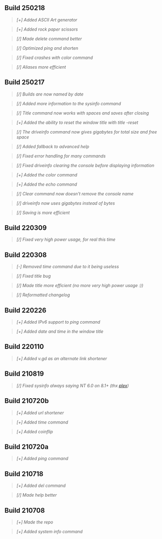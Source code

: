 ## Build 250218

> *[+] Added ASCII Art generator*

> *[+] Added rock paper scissors*

> *[/] Made delete command better*

> *[/] Optimized ping and shorten*

> *[/] Fixed crashes with color command*

> *[/] Aliases more efficient*

## Build 250217

> *[/] Builds are now named by date*

> *[/] Added more information to the sysinfo command*

> *[/] Title command now works with spaces and saves after closing*

> *[+] Added the ability to reset the window title with title -reset*

> *[/] The driveinfo command now gives gigabytes for total size and free space*

> *[/] Added fallback to advanced help*

> *[/] Fixed error handling for many commands*

> *[/] Fixed driveinfo clearing the console before displaying information*

> *[+] Added the color command*

> *[+] Added the echo command*

> *[/] Clear command now doesn't remove the console name*

> *[/] driveinfo now uses gigabytes instead of bytes*

> *[/] Saving is more efficient*

## Build 220309

> *[/] Fixed very high power usage, for real this time*

## Build 220308

> *[-] Removed time command due to it being useless*

> *[/] Fixed title bug*

> *[/] Made title more efficient (no more very high power usage :))*

> *[/] Reformatted changelog*

## Build 220226

> *[+] Added IPv6 support to ping command*

> *[+] Added date and time in the window title*

## Build 220110

> *[+] Added v.gd as an alternate link shortener*

## Build 210819

> *[/] Fixed sysinfo always saying NT 6.0 on 8.1+ (thx [plex](https://www.github.com/plexthedev))*

## Build 210720b

> *[+] Added url shortener*

> *[+] Added time command*

> *[+] Added coinflip*

## Build 210720a

> *[+] Added ping command*

## Build 210718

> *[+] Added del command*

> *[/] Made help better*

## Build 210708

> *[+] Made the repo*

> *[+] Added system info command*
